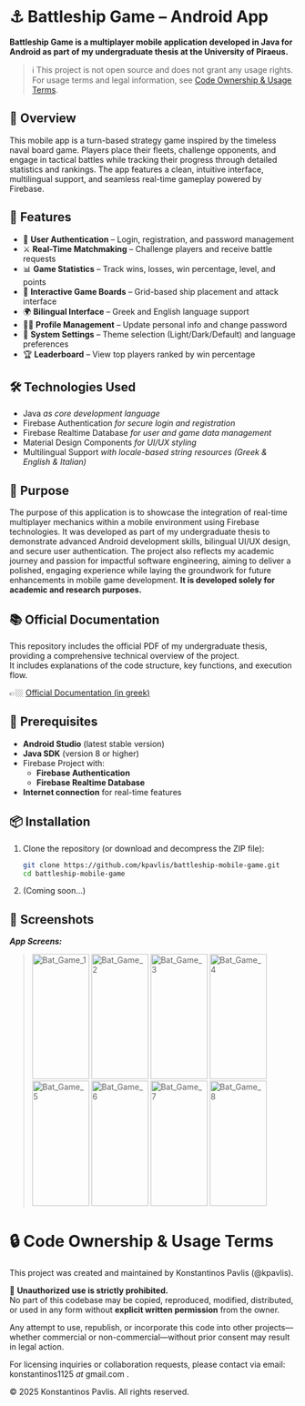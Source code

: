 # ⚓ Battleship Game – Android App

**Battleship Game is a multiplayer mobile application developed in Java for Android as part of my undergraduate thesis at the University of Piraeus.**

> ℹ️ This project is not open source and does not grant any usage rights.
> For usage terms and legal information, see [Code Ownership & Usage Terms](#-code-ownership--usage-terms).

## 📖 Overview

This mobile app is a turn-based strategy game inspired by the timeless naval board game. Players place their fleets, challenge opponents, and engage in tactical battles while tracking their progress through detailed statistics and rankings. The app features a clean, intuitive interface, multilingual support, and seamless real-time gameplay powered by Firebase.

## 📱 Features

- 🔐 **User Authentication** – Login, registration, and password management  
- ⚔️ **Real-Time Matchmaking** – Challenge players and receive battle requests  
- 📊 **Game Statistics** – Track wins, losses, win percentage, level, and points  
- 🧭 **Interactive Game Boards** – Grid-based ship placement and attack interface  
- 🌍 **Bilingual Interface** – Greek and English language support  
- 🧑‍💼 **Profile Management** – Update personal info and change password  
- 🎨 **System Settings** – Theme selection (Light/Dark/Default) and language preferences  
- 🏆 **Leaderboard** – View top players ranked by win percentage

## 🛠️ Technologies Used

- Java _as core development language_
- Firebase Authentication _for secure login and registration_
- Firebase Realtime Database _for user and game data management_ 
- Material Design Components _for UI/UX styling_  
- Multilingual Support _with locale-based string resources (Greek & English & Italian)_

## 🎯 Purpose

The purpose of this application is to showcase the integration of real-time multiplayer mechanics within a mobile environment using Firebase technologies. It was developed as part of my undergraduate thesis to demonstrate advanced Android development skills, bilingual UI/UX design, and secure user authentication. The project also reflects my academic journey and passion for impactful software engineering, aiming to deliver a polished, engaging experience while laying the groundwork for future enhancements in mobile game development. **It is developed solely for academic and research purposes.**

## 📚 Official Documentation

This repository includes the official PDF of my undergraduate thesis, providing a comprehensive technical overview of the project.  
It includes explanations of the code structure, key functions, and execution flow.

👉🏼 [Official Documentation (in greek)](project_resources/docs/Documentation_gr.pdf)

## 🧰 Prerequisites

- **Android Studio** (latest stable version)
- **Java SDK** (version 8 or higher)
- Firebase Project with:
   - **Firebase Authentication**
   - **Firebase Realtime Database**
- **Internet connection** for real-time features

## 📦 Installation

1. Clone the repository (or download and decompress the ZIP file):
   ```bash
   git clone https://github.com/kpavlis/battleship-mobile-game.git
   cd battleship-mobile-game

2. (Coming soon...)


## 📸 Screenshots

**_App Screens:_**  
> <img width="100" height="220" alt="Bat_Game_1" src="project_resources/media/bat_game_1.png" />
> <img width="100" height="220" alt="Bat_Game_2" src="project_resources/media/bat_game_2.png" />
> <img width="100" height="220" alt="Bat_Game_3" src="project_resources/media/bat_game_3.png" />
> <img width="100" height="220" alt="Bat_Game_4" src="project_resources/media/bat_game_4.png" />
> <img width="100" height="220" alt="Bat_Game_5" src="project_resources/media/bat_game_5.png" />
> <img width="100" height="220" alt="Bat_Game_6" src="project_resources/media/bat_game_6.png" />
> <img width="100" height="220" alt="Bat_Game_7" src="project_resources/media/bat_game_7.png" />
> <img width="100" height="220" alt="Bat_Game_8" src="project_resources/media/bat_game_8.png" />


# 🔒 Code Ownership & Usage Terms

This project was created and maintained by Konstantinos Pavlis (@kpavlis).

🚫 **Unauthorized use is strictly prohibited.**  
No part of this codebase may be copied, reproduced, modified, distributed, or used in any form without **explicit written permission** from the owner.

Any attempt to use, republish, or incorporate this code into other projects—whether commercial or non-commercial—without prior consent may result in legal action.

For licensing inquiries or collaboration requests, please contact via email: konstantinos1125 _at_ gmail.com .

© 2025 Konstantinos Pavlis. All rights reserved.
